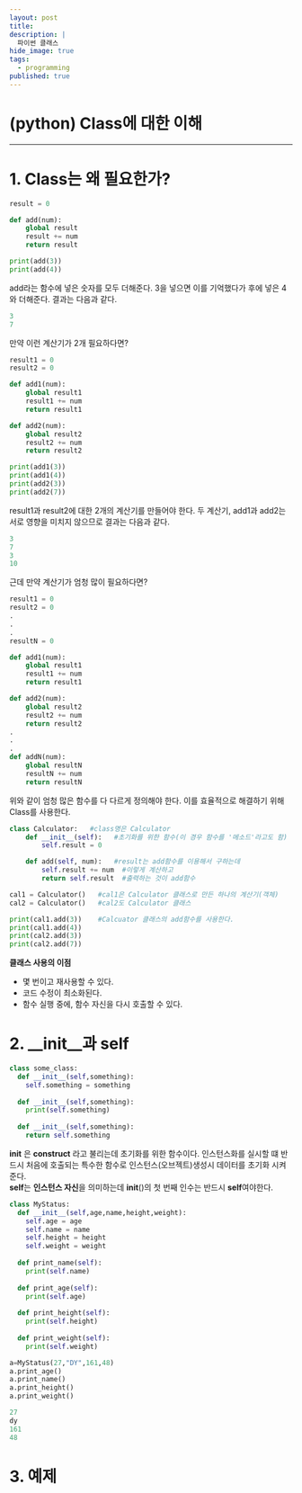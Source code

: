 ```yaml
---
layout: post
title: 
description: |
  파이썬 클래스
hide_image: true
tags:
  - programming
published: true
---
```


# (python) Class에 대한 이해
* * *

# 1. Class는 왜 필요한가?
```py
result = 0

def add(num):
    global result
    result += num
    return result

print(add(3))
print(add(4))
```
add라는 함수에 넣은 숫자를 모두 더해준다. 3을 넣으면 이를 기억했다가 후에 넣은 4와 더해준다. 결과는 다음과 같다.
```py
3
7
```
만약 이런 계산기가 2개 필요하다면?
```py
result1 = 0
result2 = 0

def add1(num):
    global result1
    result1 += num
    return result1

def add2(num):
    global result2
    result2 += num
    return result2

print(add1(3))
print(add1(4))
print(add2(3))
print(add2(7))
```
result1과 result2에 대한 2개의 계산기를 만들어야 한다. 두 계산기, add1과 add2는 서로 영향을 미치지 않으므로 결과는 다음과 같다.
```py
3
7
3
10
```
   
근데 만약 계산기가 엄청 많이 필요하다면?
```py
result1 = 0
result2 = 0
.
.
.
resultN = 0

def add1(num):
    global result1
    result1 += num
    return result1

def add2(num):
    global result2
    result2 += num
    return result2
.
.
.
def addN(num):
    global resultN
    resultN += num
    return resultN
```
위와 같이 엄청 많은 함수를 다 다르게 정의해야 한다. 이를 효율적으로 해결하기 위해 Class를 사용한다.
   
```py
class Calculator:   #class명은 Calculator
    def __init__(self):   #초기화를 위한 함수(이 경우 함수를 '메소드'라고도 함)
        self.result = 0

    def add(self, num):   #result는 add함수를 이용해서 구하는데
        self.result += num  #이렇게 계산하고
        return self.result  #출력하는 것이 add함수

cal1 = Calculator()   #cal1은 Calculator 클래스로 만든 하나의 계산기(객체)
cal2 = Calculator()   #cal2도 Calculator 클래스

print(cal1.add(3))    #Calcuator 클래스의 add함수를 사용한다.
print(cal1.add(4))
print(cal2.add(3))
print(cal2.add(7))
```

**클래스 사용의 이점**
- 몇 번이고 재사용할 수 있다.
- 코드 수정이 최소화된다.
- 함수 실행 중에, 함수 자신을 다시 호출할 수 있다.


# 2. __init__과 self
```py
class some_class:
  def __init__(self,something):
    self.something = something
    
  def __init__(self,something):
    print(self.something)
    
  def __init__(self,something):
    return self.something
```
**__init__** 은 **construct** 라고 불리는데 초기화를 위한 함수이다. 인스턴스화를 실시할 떄 반드시 처음에 호출되는
특수한 함수로 인스턴스(오브젝트)생성시 데이터를 초기화 시켜준다.   
**self**는 **인스턴스 자신**을 의미하는데 __init__()의 첫 번째 인수는 반드시 **self**여야한다.

```py
class MyStatus:
  def __init__(self,age,name,height,weight):
    self.age = age
    self.name = name
    self.height = height
    self.weight = weight
    
  def print_name(self):
    print(self.name)
    
  def print_age(self):
    print(self.age)
    
  def print_height(self):
    print(self.height)
    
  def print_weight(self):
    print(self.weight)

a=MyStatus(27,"DY",161,48)
a.print_age()
a.print_name()
a.print_height()
a.print_weight()
```

```py
27
dy
161
48
```

# 3. 예제


    
